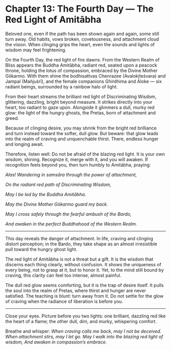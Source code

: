 # Chapter 13: The Fourth Day — The Red Light of Amitābha

Beloved one, even if the path has been shown again and again, some still turn away. Old habits, vows broken, covetousness, and attachment cloud the vision. When clinging grips the heart, even the sounds and lights of wisdom may feel frightening.

On the Fourth Day, the red light of fire dawns. From the Western Realm of Bliss appears the Buddha Amitābha, radiant red, seated upon a peacock throne, holding the lotus of compassion, embraced by the Divine Mother Gökarmo. With them shine the bodhisattvas Chenrazee (Avalokiteśvara) and Jampal (Mañjuśrī), and the female companions Ghirdhima and Āloke — six radiant beings, surrounded by a rainbow halo of light.

From their heart streams the brilliant red light of Discriminating Wisdom, glittering, dazzling, bright beyond measure. It strikes directly into your heart, too radiant to gaze upon. Alongside it glimmers a dull, murky red glow: the light of the hungry ghosts, the Pretas, born of attachment and greed.

Because of clinging desire, you may shrink from the bright red brilliance and turn instead toward the softer, dull glow. But beware: that glow leads into the realm of craving and unquenchable thirst. There, endless hunger and longing await.

Therefore, listen well: Do not be afraid of the blazing red light. It is your own wisdom, shining. Recognize it, merge with it, and you will awaken. If recognition feels beyond you, then turn humbly to Amitābha, praying:

*Alas! Wandering in samsāra through the power of attachment,*

*On the radiant red path of Discriminating Wisdom,*

*May I be led by the Buddha Amitābha.*

*May the Divine Mother Gökarmo guard my back.*

*May I cross safely through the fearful ambush of the Bardo,*

*And awaken in the perfect Buddhahood of the Western Realm.*

---

This day reveals the danger of attachment. In life, craving and clinging distort perception; in the Bardo, they take shape as an almost irresistible pull toward the hungry ghost light.

The red light of Amitābha is not a threat but a gift. It is the wisdom that discerns each thing clearly, without confusion. It shows the uniqueness of every being, not to grasp at it, but to honor it. Yet, to the mind still bound by craving, this clarity can feel too intense, almost painful.

The dull red glow seems comforting, but it is the trap of desire itself. It pulls the soul into the realm of Pretas, where thirst and hunger are never satisfied. The teaching is blunt: turn away from it. Do not settle for the glow of craving when the radiance of liberation is before you.

---

Close your eyes. Picture before you two lights: one brilliant, dazzling red like the heart of a flame; the other dull, dim, and murky, whispering comfort.

Breathe and whisper:
*When craving calls me back, may I not be deceived.
When attachment stirs, may I let go.
May I walk into the blazing red light of wisdom,
And awaken in compassion’s embrace.*

